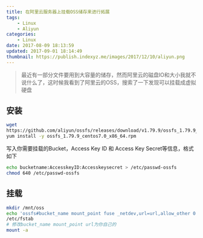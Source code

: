 ```yaml
---
title: 在阿里云服务器上挂载OSS储存来进行拓展
tags: 
    - Linux
    - Aliyun
categories:
    - Linux
date: 2017-08-09 18:13:59
updated: 2017-09-01 18:14:49
thumbnail: https://publish.indexyz.me/images/2017/12/10/aliyun.png
---
```

> 最近有一部分文件要用到大容量的储存，然而阿里云的磁盘IO和大小我就不说什么了，这时候我看到了阿里云的OSS，搜索了一下发现可以挂载成虚拟硬盘


<!--more-->

## 安装
```bash
wget 
https://github.com/aliyun/ossfs/releases/download/v1.79.9/ossfs_1.79.9_centos7.0_x86_64.rpm
yum install -y ossfs_1.79.9_centos7.0_x86_64.rpm
```
写入你需要挂载的Bucket，Access Key ID 和 Access Key Secret等信息，格式如下
```bash
echo bucketname:AccesskeyID:Accesskeysecret > /etc/passwd-ossfs
chmod 640 /etc/passwd-ossfs
```
## 挂载
```bash
mkdir /mnt/oss
echo 'ossfs#bucket_name mount_point fuse _netdev,url=url,allow_other 0 0' >> 
/etc/fstab
# 修改bucket_name mount_point url为你自己的
mount -a
```

